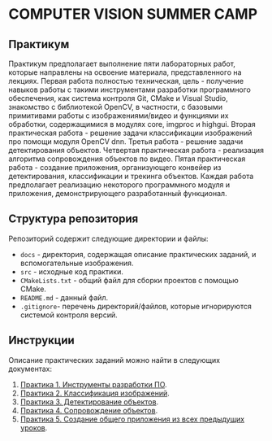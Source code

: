 # COMPUTER VISION SUMMER CAMP

## Практикум

Практикум предполагает выполнение пяти лабораторных работ, которые
направлены на освоение материала, представленного на лекциях. Первая работа 
полностью техническая, цель - получение навыков работы с такими инструментами
разработки программного обеспечения, как система контроля Git, CMake и
Visual Studio, знакомство с библиотекой OpenCV, в частности, с базовыми примитивами
работы с изображениями/видео и функциями их обработки, содержащимися в модулях
core, imgproc и highgui. Вторая практическая работа - решение задачи классификации 
изображений про помощи модуля OpenCV dnn. Третья работа -  решение задачи 
детектирования объектов. Четвертая практическая работа - реализация алгоритма 
сопровождения объектов по видео. Пятая практическая работа - создание 
приложения, организующего конвейер из детектирования, классификации и трекинга 
объектов. Каждая работа предполагает реализацию некоторого программного модуля
и приложения, демонстрирующего разработанный функционал.


## Структура репозитория

Репозиторий содержит следующие директории и файлы:

  - `docs` - директория, содержащая описание практических заданий, и вспомогательные изображения.
  - `src` - исходные код практики.
  - `CMakeLists.txt` - общий файл для сборки проектов с помощью CMake.
  - `README.md` - данный файл.
  - `.gitignore`- перечень директорий/файлов, которые игнорируются системой контроля версий.

  
## Инструкции

Описание практических заданий можно найти в следующих документах:

  1. [Практика 1. Инструменты разработки ПО](docs/README_1.md).
  1. [Практика 2. Классификация изображений](docs/README_2.md).
  1. [Практика 3. Детектирование объектов](docs/README_3.md).
  1. [Практика 4. Сопровождение объектов](docs/README_4.md).
  1. [Практика 5. Создание общего приложения из всех
  предыдущих уроков](docs/README_5.md).